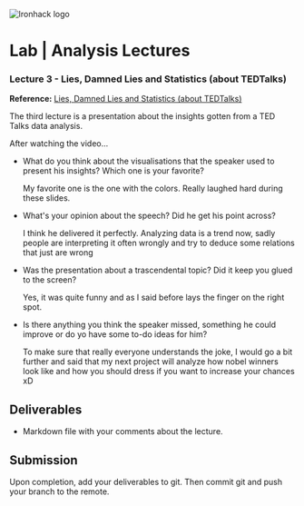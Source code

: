 ![Ironhack logo](https://i.imgur.com/1QgrNNw.png)

# Lab | Analysis Lectures


### Lecture 3 - Lies, Damned Lies and Statistics (about TEDTalks)
**Reference:** [Lies, Damned Lies and Statistics (about TEDTalks)](https://www.ted.com/talks/lies_damned_lies_and_statistics_about_tedtalks#t-316284)

The third lecture is a presentation about the insights gotten from a TED Talks data analysis.

After watching the video...
- What do you think about the visualisations that the speaker used to present his insights? Which one is your favorite?

    My favorite one is the one with the colors. Really laughed hard during these slides.

- What's your opinion about the speech? Did he get his point across?

    I think he delivered it perfectly. Analyzing data is a trend now, sadly people are interpreting it often wrongly and try to deduce
    some relations that just are wrong
    
- Was the presentation about a trascendental topic? Did it keep you glued to the screen?

    Yes, it was quite funny and as I said before lays the finger on the right spot.
    
- Is there anything you think the speaker missed, something he could improve or do yo have some to-do ideas for him?

    To make sure that really everyone understands the joke, I would go a bit further and said that my next project will analyze how nobel
    winners look like and how you should dress if you want to increase your chances xD

## Deliverables
- Markdown file with your comments about the lecture.

## Submission
Upon completion, add your deliverables to git. Then commit git and push your branch to the remote.
